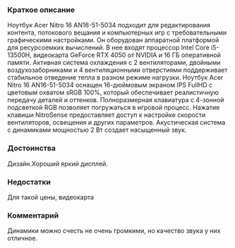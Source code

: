### **Краткое описание**
Ноутбук Acer Nitro 16 AN16-51-5034 подходит для редактирования контента, потокового вещания и компьютерных игр с требовательными графическими настройками. Он оборудован аппаратной платформой для ресурсоемких вычислений. В нее входят процессор Intel Core i5-13500H, видеокарта GeForce RTX 4050 от NVIDIA и 16 ГБ оперативной памяти. Активная система охлаждения с 2 вентиляторами, двойными воздухозаборниками и 4 вентиляционными отверстиями поддерживает стабильное отведение тепла в разном режиме нагрузки.  Ноутбук Acer Nitro 16 AN16-51-5034 оснащен 16-дюймовым экраном IPS FullHD с цветовым охватом sRGB 100%, который обеспечивает реалистичную передачу деталей и оттенков. Полноразмерная клавиатура с 4-зонной подсветкой RGB позволяет погружаться в игровой процесс. Нажатие клавиши NitroSense предоставляет доступ к настройке скорости вентиляторов, освещения и других параметров. Акустическая система с динамиками мощностью 2 Вт создает насыщенный звук.

### **Достоинства**
Дизайн.Хороший яркий дисплей.

### **Недостатки**
Для такой цены, видеокарта

### **Комментарий**
Динамики можно счесть не очень громкими, но качество звука у них отличное.
